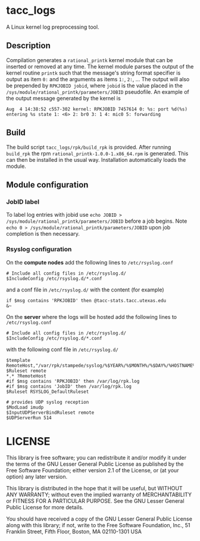 # tacc_logs
A Linux kernel log preprocessing tool.
## Description
Compilation generates a `rational_printk` kernel module that can be
inserted or removed at any time.  The kernel module parses the output
of the kernel routine `printk` such that the message's string format 
specifier is output as item `0:` and the arguments as items `1:`, `2:`, ...
The output will also be prepended by `RPKJOBID jobid`, where `jobid`
is the value placed in the `/sys/module/rational_printk/parameters/JOBID`
pseudofile.  An example of the output message generated by the kernel is

`Aug  4 14:38:52 c557-302 kernel: RPKJOBID 7457614 0: %s: port %d(%s) entering %s state 1: <6> 2: br0 3: 1 4: mic0 5: forwarding`

## Build
The build script `tacc_logs/rpk/build_rpk` is provided.
After running `build_rpk` the rpm `rational_printk-1.0.0-1.x86_64.rpm`
is generated.  This can then be installed in the usual way.  Installation
automatically loads the module.

## Module configuration
### JobID label
To label log entries with jobid use
`echo JOBID > /sys/module/rational_printk/parameters/JOBID`
before a job begins.  Note
`echo 0 > /sys/module/rational_printk/parameters/JOBID`
upon job completion is then necessary.

### Rsyslog configuration
On the **compute nodes** add the following lines to `/etc/rsyslog.conf`
```
# Include all config files in /etc/rsyslog.d/
$IncludeConfig /etc/rsyslog.d/*.conf
```
and a conf file in `/etc/rsyslog.d/` with the content (for example)
```
if $msg contains 'RPKJOBID' then @tacc-stats.tacc.utexas.edu
&~
```
On the **server** where the logs will be hosted add the following lines to  `/etc/rsyslog.conf`
```
# Include all config files in /etc/rsyslog.d/
$IncludeConfig /etc/rsyslog.d/*.conf
```
with the following conf file in `/etc/rsyslog.d/`
```
$template RemoteHost,"/var/rpk/stampede/syslog/%$YEAR%/%$MONTH%/%$DAY%/%HOSTNAME%.log"
$Ruleset remote
*.* ?RemoteHost
#if $msg contains 'RPKJOBID' then /var/log/rpk.log
#if $msg contains 'JobID' then /var/log/rpk.log
$Ruleset RSYSLOG_DefaultRuleset

# provides UDP syslog reception
$ModLoad imudp
$InputUDPServerBindRuleset remote
$UDPServerRun 514
```
# LICENSE
This library is free software; you can redistribute it and/or modify it under the terms of the GNU Lesser General Public License as published by the Free Software Foundation; either version 2.1 of the License, or (at your option) any later version.

This library is distributed in the hope that it will be useful, but WITHOUT ANY WARRANTY; without even the implied warranty of MERCHANTABILITY or FITNESS FOR A PARTICULAR PURPOSE. See the GNU Lesser General Public License for more details.

You should have received a copy of the GNU Lesser General Public License along with this library; if not, write to the Free Software Foundation, Inc., 51 Franklin Street, Fifth Floor, Boston, MA 02110-1301 USA
